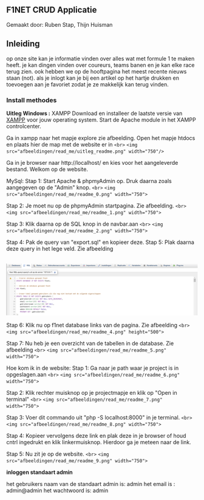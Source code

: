 ## F1NET CRUD Applicatie

Gemaakt door: Ruben Stap, Thijn Huisman

## Inleiding

op onze site kan je informatie vinden over alles wat met formule 1 te maken heeft. je kan dingen vinden over coureurs, teams banen en je kan elke race terug zien. ook hebben we op de hooftpagina  het meest recente nieuws staan (not). als je inlogt kan je bij een artikel op het hartje drukken en toevoegen aan je favoriet zodat je ze makkelijk kan terug vinden.

### Install methodes

**Uitleg Windows :**
XAMPP
Download en installeer de laatste versie van [XAMPP](https://www.apachefriends.org/download.html) voor jouw operating system.
Start de Apache module in het XAMPP controlcenter.

Ga in xampp naar het mapje explore zie afbeelding.
Open het mapje htdocs en plaats hier de map met de website er in
`<br>`
`<img src="afbeeldingen/read_me/uitleg_readme.png" width="750"/>`

Ga in je browser naar http://localhost/ en kies voor het aangeleverde bestand.
Welkom op de website.

MySql:
Stap 1: Start Apache & phpmyAdmin op. Druk daarna zoals aangegeven op de "Admin" knop.
`<br>`
`<img src="afbeeldingen/read_me/readme_0.png" width="750">`

Stap 2: Je moet nu op de phpmyAdmin startpagina. Zie afbeelding.
`<br>`
`<img src="afbeeldingen/read_me/readme_1.png" width="750">`

Stap 3: Klik daarna op de SQL knop in de navbar.aan
`<br>`
`<img src="afbeeldingen/read_me/readme_2.png" width="750">`

Stap 4: Pak de query van "export.sql" en kopieer deze.
Stap 5: Plak daarna deze query in het lege veld. Zie afbeelding

<br>
<img src="afbeeldingen/read_me/readme_3.png" >

Stap 6: Klik nu op f1net database links van de pagina. Zie afbeelding
`<br>`
`<img src="afbeeldingen/read_me/readme_4.png" height="500">`

Stap 7: Nu heb je een overzicht van de tabellen in de database. Zie afbeelding
`<br>`
`<img src="afbeeldingen/read_me/readme_5.png" width="750">`

Hoe kom ik in de website:
Stap 1: Ga naar je path waar je project is in opgeslagen.aan
`<br>`
`<img src="afbeeldingen/read_me/readme_6.png" width="750">`

Stap 2: Klik rechter muisknop op je projectmapje en klik op "Open in terminal"
`<br>`
`<img src="afbeeldingen/read_me/readme_7.png" width="750">`

Stap 3: Voer dit commando uit "php -S localhost:8000" in je terminal.
`<br>`
`<img src="afbeeldingen/read_me/readme_8.png" width="750">`

Stap 4: Kopieer vervolgens deze link en plak deze in je browser of houd cntrl ingedrukt en klik linkermuisknop. Hierdoor ga je meteen naar de link.

Stap 5: Nu zit je op de website.
`<br>`
`<img src="afbeeldingen/read_me/readme_9.png" width="750">`

**inloggen standaart admin**

het gebruikers naam van de standaart admin is: admin
het email is : admin@admin
het wachtwoord is: admin
